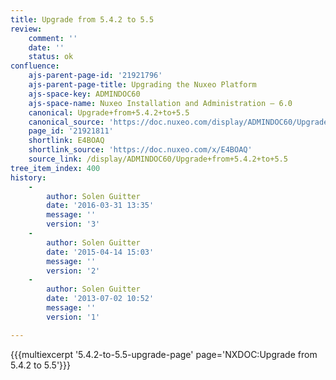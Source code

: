 ```yaml
---
title: Upgrade from 5.4.2 to 5.5
review:
    comment: ''
    date: ''
    status: ok
confluence:
    ajs-parent-page-id: '21921796'
    ajs-parent-page-title: Upgrading the Nuxeo Platform
    ajs-space-key: ADMINDOC60
    ajs-space-name: Nuxeo Installation and Administration — 6.0
    canonical: Upgrade+from+5.4.2+to+5.5
    canonical_source: 'https://doc.nuxeo.com/display/ADMINDOC60/Upgrade+from+5.4.2+to+5.5'
    page_id: '21921811'
    shortlink: E4BOAQ
    shortlink_source: 'https://doc.nuxeo.com/x/E4BOAQ'
    source_link: /display/ADMINDOC60/Upgrade+from+5.4.2+to+5.5
tree_item_index: 400
history:
    -
        author: Solen Guitter
        date: '2016-03-31 13:35'
        message: ''
        version: '3'
    -
        author: Solen Guitter
        date: '2015-04-14 15:03'
        message: ''
        version: '2'
    -
        author: Solen Guitter
        date: '2013-07-02 10:52'
        message: ''
        version: '1'

---
```

{{{multiexcerpt '5.4.2-to-5.5-upgrade-page' page='NXDOC:Upgrade from 5.4.2 to 5.5'}}}
